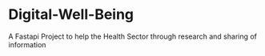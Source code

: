 # Digital-Well-Being
A Fastapi Project to help the Health Sector through research and sharing of information
